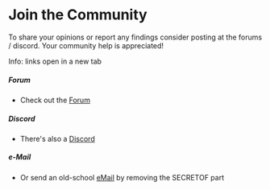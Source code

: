 ﻿# Join the Community

To share your opinions or report any findings consider posting at the forums / discord.
Your community help is appreciated! 

Info: links open in a new tab

##### Forum
* Check out the <a href="http://forum.xeth.de" target=_>Forum</a>

##### Discord
* There's also a <a href="https://discord.gg/s4wTHQgxae" target=_>Discord</a>

##### e-Mail
* Or send an old-school <a href="mailto:evermore@SECRETOFxeth.de?Subject=Format%20Exploration%20Projekt">eMail</a> by removing the SECRETOF part


